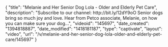 {
    "title": "Melanie and Her Senior Dog Lola - Older and Elderly Pet Care",
    "description": "Subscribe to our channel: http:\/\/bit.ly\/12dY9oO Senior dogs bring so much joy and love. Hear from Petco associate, Melanie, on how you can make sure your dog...",
    "videoid": "145697",
    "date_created": "1394818887",
    "date_modified": "1418181187",
    "type": "captivate",
    "layout": "video",
    "url": "\/v\/melanie-and-her-senior-dog-lola-older-and-elderly-pet-care\/145697"
}